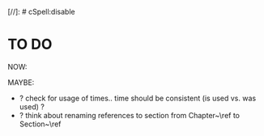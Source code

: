 [//]: # cSpell:disable

# TO DO

NOW:

MAYBE:

- ? check for usage of times.. time should be consistent (is used vs. was used) ?
- ? think about renaming references to section from Chapter~\ref to Section~\ref
